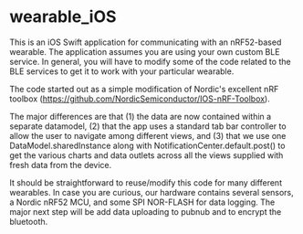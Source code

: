 # wearable_iOS
This is an iOS Swift application for communicating with an nRF52-based wearable. The application assumes you are using your own custom BLE service. In general, you will have to modify some of the code related to the BLE services to get it to work with your particular wearable. 

The code started out as a simple modification of Nordic's excellent nRF toolbox (https://github.com/NordicSemiconductor/IOS-nRF-Toolbox). 

The major differences are that (1) the data are now contained within a separate datamodel, (2) that the app uses a standard tab bar controller to allow the user to navigate among different views, and (3) that we use one DataModel.sharedInstance along with NotificationCenter.default.post() to get the various charts and data outlets across all the views supplied with fresh data from the device.

It should be straightforward to reuse/modify this code for many different wearables. In case you are curious, our hardware contains several sensors, a Nordic nRF52 MCU, and some SPI NOR-FLASH for data logging. The major next step will be add data uploading to pubnub and to encrypt the bluetooth.   

